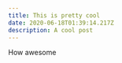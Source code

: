 ```yaml
---
title: This is pretty cool
date: 2020-06-18T01:39:14.217Z
description: A cool post
---
```

How awesome